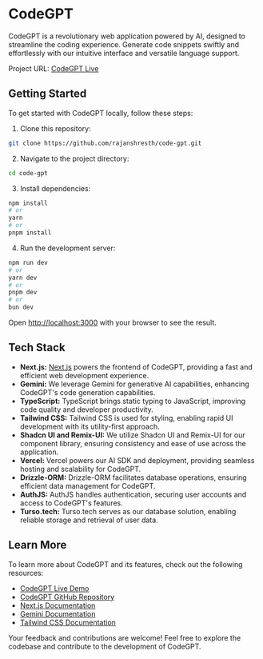 # CodeGPT

CodeGPT is a revolutionary web application powered by AI, designed to streamline the coding experience. Generate code snippets swiftly and effortlessly with our intuitive interface and versatile language support.

Project URL: [CodeGPT Live](https://code-gpt-rose.vercel.app/)

## Getting Started

To get started with CodeGPT locally, follow these steps:

1. Clone this repository:

```bash
git clone https://github.com/rajanshresth/code-gpt.git
```

2. Navigate to the project directory:

```bash
cd code-gpt
```

3. Install dependencies:

```bash
npm install
# or
yarn
# or
pnpm install
```

4. Run the development server:

```bash
npm run dev
# or
yarn dev
# or
pnpm dev
# or
bun dev
```

Open [http://localhost:3000](http://localhost:3000) with your browser to see the result.

## Tech Stack

- **Next.js:** [Next.js](https://nextjs.org/) powers the frontend of CodeGPT, providing a fast and efficient web development experience.
- **Gemini:** We leverage Gemini for generative AI capabilities, enhancing CodeGPT's code generation capabilities.
- **TypeScript:** TypeScript brings static typing to JavaScript, improving code quality and developer productivity.
- **Tailwind CSS:** Tailwind CSS is used for styling, enabling rapid UI development with its utility-first approach.
- **Shadcn UI and Remix-UI:** We utilize Shadcn UI and Remix-UI for our component library, ensuring consistency and ease of use across the application.
- **Vercel:** Vercel powers our AI SDK and deployment, providing seamless hosting and scalability for CodeGPT.
- **Drizzle-ORM:** Drizzle-ORM facilitates database operations, ensuring efficient data management for CodeGPT.
- **AuthJS:** AuthJS handles authentication, securing user accounts and access to CodeGPT's features.
- **Turso.tech:** Turso.tech serves as our database solution, enabling reliable storage and retrieval of user data.

## Learn More

To learn more about CodeGPT and its features, check out the following resources:

- [CodeGPT Live Demo](https://code-gpt-rose.vercel.app/)
- [CodeGPT GitHub Repository](https://github.com/rajanshresth/code-gpt)
- [Next.js Documentation](https://nextjs.org/docs)
- [Gemini Documentation](https://gemini.ai/docs)
- [Tailwind CSS Documentation](https://tailwindcss.com/docs)

Your feedback and contributions are welcome! Feel free to explore the codebase and contribute to the development of CodeGPT.
